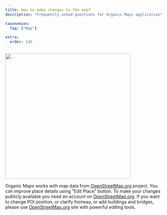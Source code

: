 ```yaml
---
title: How to make changes to the map?
description: "Frequently asked questions for Organic Maps application"

taxonomies:
  faq: ["Map"]

extra:
  order: 140
---
```


<img src="/faq/map-14-edits/edit-button.jpg" width="400px"/>

Organic Maps works with map data from [OpenStreetMap.org](https://osm.org) project. You can improve place details using "Edit Place" button. To make your changes publicly available you need an account on [OpenStreetMap.org](https://osm.org). If you want to change POI position, or clarify footway, or add buildings and bridges, please use [OpenStreetMap.org](https://osm.org) site with powerful editing tools.

